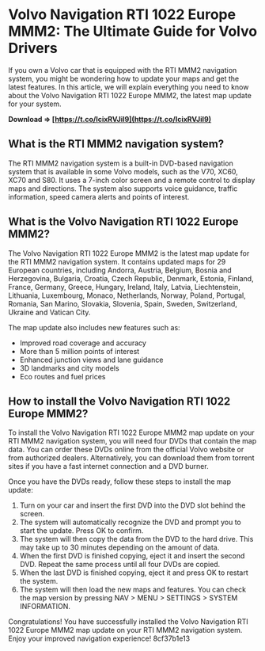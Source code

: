 # Volvo Navigation RTI 1022 Europe MMM2: The Ultimate Guide for Volvo Drivers
  
If you own a Volvo car that is equipped with the RTI MMM2 navigation system, you might be wondering how to update your maps and get the latest features. In this article, we will explain everything you need to know about the Volvo Navigation RTI 1022 Europe MMM2, the latest map update for your system.
 
**Download ⇒ [https://t.co/IcixRVJiI9](https://t.co/IcixRVJiI9)**


  
## What is the RTI MMM2 navigation system?
  
The RTI MMM2 navigation system is a built-in DVD-based navigation system that is available in some Volvo models, such as the V70, XC60, XC70 and S80. It uses a 7-inch color screen and a remote control to display maps and directions. The system also supports voice guidance, traffic information, speed camera alerts and points of interest.
  
## What is the Volvo Navigation RTI 1022 Europe MMM2?
  
The Volvo Navigation RTI 1022 Europe MMM2 is the latest map update for the RTI MMM2 navigation system. It contains updated maps for 29 European countries, including Andorra, Austria, Belgium, Bosnia and Herzegovina, Bulgaria, Croatia, Czech Republic, Denmark, Estonia, Finland, France, Germany, Greece, Hungary, Ireland, Italy, Latvia, Liechtenstein, Lithuania, Luxembourg, Monaco, Netherlands, Norway, Poland, Portugal, Romania, San Marino, Slovakia, Slovenia, Spain, Sweden, Switzerland, Ukraine and Vatican City.
  
The map update also includes new features such as:
  
- Improved road coverage and accuracy
- More than 5 million points of interest
- Enhanced junction views and lane guidance
- 3D landmarks and city models
- Eco routes and fuel prices

## How to install the Volvo Navigation RTI 1022 Europe MMM2?
  
To install the Volvo Navigation RTI 1022 Europe MMM2 map update on your RTI MMM2 navigation system, you will need four DVDs that contain the map data. You can order these DVDs online from the official Volvo website or from authorized dealers. Alternatively, you can download them from torrent sites if you have a fast internet connection and a DVD burner.
  
Once you have the DVDs ready, follow these steps to install the map update:

1. Turn on your car and insert the first DVD into the DVD slot behind the screen.
2. The system will automatically recognize the DVD and prompt you to start the update. Press OK to confirm.
3. The system will then copy the data from the DVD to the hard drive. This may take up to 30 minutes depending on the amount of data.
4. When the first DVD is finished copying, eject it and insert the second DVD. Repeat the same process until all four DVDs are copied.
5. When the last DVD is finished copying, eject it and press OK to restart the system.
6. The system will then load the new maps and features. You can check the map version by pressing NAV > MENU > SETTINGS > SYSTEM INFORMATION.

Congratulations! You have successfully installed the Volvo Navigation RTI 1022 Europe MMM2 map update on your RTI MMM2 navigation system. Enjoy your improved navigation experience!
 8cf37b1e13
 
